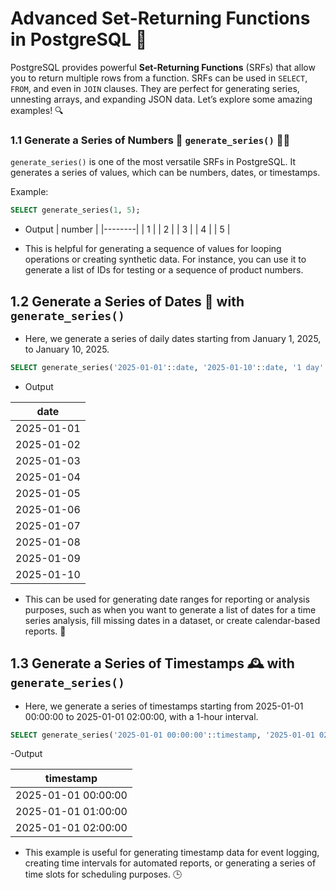 # Advanced Set-Returning Functions in PostgreSQL 🚀

PostgreSQL provides powerful **Set-Returning Functions** (SRFs) that allow you to return multiple rows from a function. SRFs can be used in `SELECT`, `FROM`, and even in `JOIN` clauses. They are perfect for generating series, unnesting arrays, and expanding JSON data. Let’s explore some amazing examples! 🔍

### 1.1 Generate a Series of Numbers 🔢 `generate_series()` 🧑‍💻

`generate_series()` is one of the most versatile SRFs in PostgreSQL. It generates a series of values, which can be numbers, dates, or timestamps.

Example:
```sql
SELECT generate_series(1, 5); 
```
- Output
| number |
|--------|
| 1      |
| 2      |
| 3      |
| 4      |
| 5      |

- This is helpful for generating a sequence of values for looping operations or creating synthetic data. For instance, you can use it to generate a list of IDs for testing or a sequence of product numbers.

## 1.2 Generate a Series of Dates 📅 with `generate_series()` 
- Here, we generate a series of daily dates starting from January 1, 2025, to January 10, 2025.

```sql
SELECT generate_series('2025-01-01'::date, '2025-01-10'::date, '1 day'::interval) AS date;
```
- Output

| date       |
|------------|
| 2025-01-01 |
| 2025-01-02 |
| 2025-01-03 |
| 2025-01-04 |
| 2025-01-05 |
| 2025-01-06 |
| 2025-01-07 |
| 2025-01-08 |
| 2025-01-09 |
| 2025-01-10 |

- This can be used for generating date ranges for reporting or analysis purposes, such as when you want to generate a list of dates for a time series analysis, fill missing dates in a dataset, or create calendar-based reports. 📅

## 1.3 Generate a Series of Timestamps 🕰️ with `generate_series()`
- Here, we generate a series of timestamps starting from 2025-01-01 00:00:00 to 2025-01-01 02:00:00, with a 1-hour interval.

```sql
SELECT generate_series('2025-01-01 00:00:00'::timestamp, '2025-01-01 02:00:00'::timestamp, '1 hour'::interval) AS timestamp;
```
-Output 

| timestamp            |
|----------------------|
| 2025-01-01 00:00:00  |
| 2025-01-01 01:00:00  |
| 2025-01-01 02:00:00  |

- This example is useful for generating timestamp data for event logging, creating time intervals for automated reports, or generating a series of time slots for scheduling purposes. 🕒

